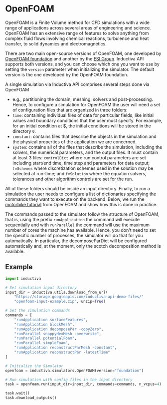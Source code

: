 # OpenFOAM

OpenFOAM is a Finite Volume method for CFD simulations with a wide range of 
applications across several areas of engineering and science. OpenFOAM has an 
extensive
range of features to solve anything from complex fluid flows involving chemical 
reactions, turbulence and heat transfer, to solid dynamics and electromagnetics.

There are two main open-source versions of OpenFOAM, one developed by [OpenFOAM foundation](https://openfoam.org/) and another by the [ESI Group](https://www.openfoam.com/). Inductiva API supports 
both versions, and you can choose which one you want to use by setting the `version` 
parameter when initializing the simulator. The default version is the one developed 
by the OpenFOAM foundation.

A single simulation via Inductiva API comprises several steps done via OpenFOAM 
- e.g., partitioning the domain, meshing, solvers and post-processing. Hence, to 
configure a simulation for OpenFOAM the user will need a set of configuration files 
that are organized in three folders:
- `time`: containing individual files of data for particular fields, like initial 
values and boundary conditions that the user must specify. For example, for an 
initial condition at $, the initial conditions will be stored in the directory `0`.
- `constant`: contains files that describe the objects in the simulation and the 
physical properties of the application we are concerned.
- `system`: contains all of the files that describe the simulation, including the 
solvers, the numerical parameters, and the output files. It must contain at least 
3 files: `controlDict` where run control parameters are set including start/end time, 
time step and parameters for data output; `fvSchemes` where discretization schemes 
used in the solution may be selected at run-time; and `fvSolution` where the equation 
solvers, tolerances and other algorithm controls are set for the run.

All of these folders should be inside an input directory. Finally, to run a 
simulation the user needs to configure a list of dictionaries specifying the commands 
they want to execute on the backend. Below, we run the [motorbike tutorial](https://github.com/OpenFOAM/OpenFOAM-8/tree/master/tutorials/incompressible/simpleFoam/motorBike) from OpenFOAM and show 
how this is done in practice.

The commands passed to the simulator follow the structure of OpenFOAM, that is, 
using the prefix `runApplication` the command will execute sequentially and with
 `runParallel` the command will use the maximum number of cores the machine has 
 available. Hence, you don't need to set the specific number of processes, the 
 simulator will do that for you automatically. In particular, the decomposeParDict 
 will be configured automatically and, at the moment, only the scotch decomposition 
 method is available.

## Example 

````python
import inductiva

# Set simulation input directory
input_dir = inductiva.utils.download_from_url(
    "https://storage.googleapis.com/inductiva-api-demo-files/"
    "openfoam-input-example.zip", unzip=True)

# Set the simulation commands
commands = [
    "runApplication surfaceFeatures",
    "runApplication blockMesh",
    "runApplication decomposePar -copyZero",
    "runParallel snappyHexMesh -overwrite",
    "runParallel potentialFoam",
    "runParallel simpleFoam",
    "runApplication reconstructParMesh -constant",
    "runApplication reconstructPar -latestTime"
]

# Initialize the Simulator
openfoam = inductiva.simulators.OpenFOAM(version="foundation")

# Run simulation with config files in the input directory
task = openfoam.run(input_dir=input_dir, commands=commands, n_vcpus=4)

task.wait()
task.download_outputs()
````

